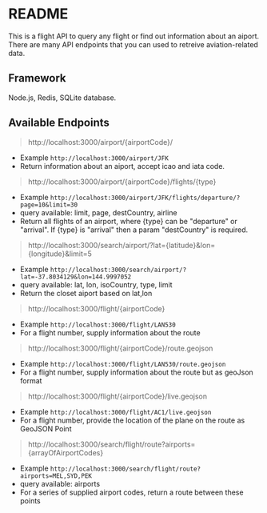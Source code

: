 # README #

This is a flight API to query any flight or find out information about an aiport. There are many API endpoints that you can used to retreive aviation-related data.
## Framework 
Node.js, Redis, SQLite database.
## Available Endpoints
> http://localhost:3000/airport/{airportCode}/
- Example `http://localhost:3000/airport/JFK`
- Return information about an aiport, accept icao and iata code.
> http://localhost:3000/airport/{airportCode}/flights/{type}
- Example `http://localhost:3000/airport/JFK/flights/departure/?page=10&limit=30`
- query available: limit, page, destCountry, airline
- Return all flights of an airport, where {type} can be "departure" or "arrival". If {type} is "arrival" then a param "destCountry" is required.
> http://localhost:3000/search/airport/?lat={latitude}&lon={longitude}&limit=5
- Example `http://localhost:3000/search/airport/?lat=-37.8034129&lon=144.9997052`
- query available: lat, lon, isoCountry, type, limit
- Return the closet aiport based on lat,lon
> http://localhost:3000/flight/{airportCode}
- Example `http://localhost:3000/flight/LAN530`
- For a flight number, supply information about the route
> http://localhost:3000/flight/{airportCode}/route.geojson
- Example `http://localhost:3000/flight/LAN530/route.geojson`
- For a flight number, supply information about the route but as geoJson format
> http://localhost:3000/flight/{airportCode}/live.geojson
- Example `http://localhost:3000/flight/AC1/live.geojson`
- For a flight number, provide the location of the plane on the route as GeoJSON Point
> http://localhost:3000/search/flight/route?airports={arrayOfAirportCodes}
- Example `http://localhost:3000/search/flight/route?airports=MEL,SYD,PEK`
- query available: airports
- For a series of supplied airport codes, return a route between these points
